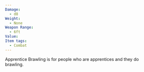 ```yaml
---
Damage:
  - d8
Weight:
  - None
Weapon Range:
  - 6ft
Value: 
Item tags:
  - Combat
---
```

Apprentice Brawling is for people who are apprentices and they do brawling.